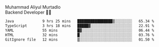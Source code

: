Muhammad Aliyul Murtadlo
<br>
Backend Developer 👨‍💻
<br>
<!--START_SECTION:waka-->

```txt
Java             9 hrs 25 mins   ████████████████▒░░░░░░░░   65.34 %
TypeScript       3 hrs 18 mins   █████▓░░░░░░░░░░░░░░░░░░░   22.91 %
YAML             55 mins         █▓░░░░░░░░░░░░░░░░░░░░░░░   06.44 %
HTML             32 mins         █░░░░░░░░░░░░░░░░░░░░░░░░   03.76 %
GitIgnore file   12 mins         ▒░░░░░░░░░░░░░░░░░░░░░░░░   01.50 %
```

<!--END_SECTION:waka-->
